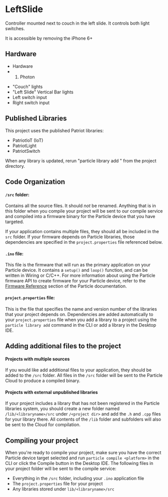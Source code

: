 # LeftSlide

Controller mounted next to couch in the left slide.
It controls both light switches.

It is accessible by removing the iPhone 6+

## Hardware
 * Hardware
 * 1. Photon
  - "Couch" lights
  - "Left Slide" Vertical Bar lights
  - Left switch input
  - Right switch input

## Published Libraries
This project uses the published Patriot libraries:
* PatriotIoT (IoT)
* PatriotLight
* PatriotSwitch

When any library is updated, rerun "particle library add <name>" from the project directory.

## Code Organization

#### ```/src``` folder:  
Contains all the source files.
It should *not* be renamed.
Anything that is in this folder when you compile your project will be sent to our compile service
and compiled into a firmware binary for the Particle device that you have targeted.

If your application contains multiple files, they should all be included in the `src` folder.
If your firmware depends on Particle libraries, those dependencies are specified in
the `project.properties` file referenced below.

#### ```.ino``` file:
This file is the firmware that will run as the primary application on your Particle device.
It contains a `setup()` and `loop()` function, and can be written in Wiring or C/C++.
For more information about using the Particle firmware API to create firmware for your
Particle device, refer to the [Firmware Reference](https://docs.particle.io/reference/firmware/)
section of the Particle documentation.

#### ```project.properties``` file:  
This is the file that specifies the name and version number of the libraries that your project depends on.
Dependencies are added automatically to your `project.properties` file when you add a library to a
project using the `particle library add` command in the CLI or add a library in the Desktop IDE.

## Adding additional files to the project

#### Projects with multiple sources
If you would like add additional files to your application, they should be added to the `/src` folder.
All files in the `/src` folder will be sent to the Particle Cloud to produce a compiled binary.

#### Projects with external unpublished libraries
If your project includes a library that has not been registered in the Particle libraries system,
you should create a new folder named `/lib/<libraryname>/src` under `/<project dir>` and add
the `.h` and `.cpp` files for your library there. All contents of the `/lib` folder and subfolders
will also be sent to the Cloud for compilation.

## Compiling your project

When you're ready to compile your project, make sure you have the correct Particle device target
selected and run `particle compile <platform>` in the CLI or click the Compile button in the
Desktop IDE. The following files in your project folder will be sent to the compile service:

- Everything in the `/src` folder, including your `.ino` application file
- The `project.properties` file for your project
- Any libraries stored under `lib/<libraryname>/src`
